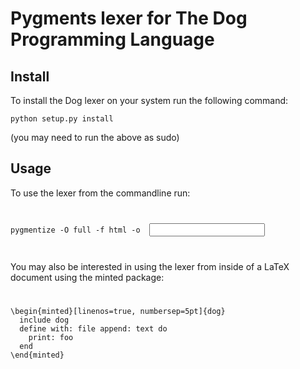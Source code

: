 
# Pygments lexer for The Dog Programming Language

## Install

To install the Dog lexer on your system run the following command:

``python setup.py install``

(you may need to run the above as sudo)

## Usage

To use the lexer from the commandline run:

<code>
<pre>
pygmentize -O full -f html -o <output file> <input file>
</pre>
</code>


You may also be interested in using the lexer from inside of a LaTeX document using the minted package:


<code>
<pre>
\begin{minted}[linenos=true, numbersep=5pt]{dog}
  include dog
  define with: file append: text do
    print: foo
  end
\end{minted}
</pre>
</code>
